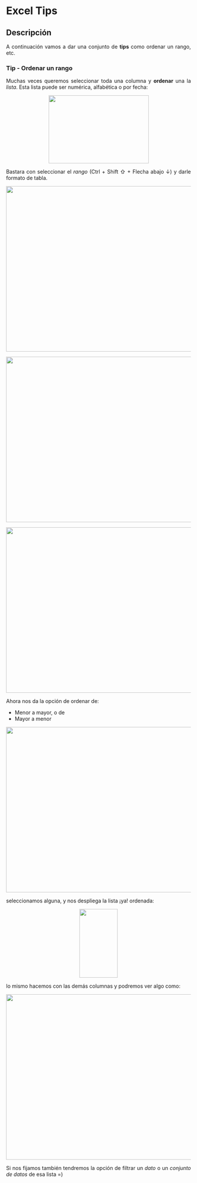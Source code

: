 Excel Tips
==========

## Descripción

<p align="justify">
	A continuación vamos a dar una conjunto de <b>tips</b> como ordenar un rango, etc.
</p>

### Tip - Ordenar un rango

<p align="justify">
	Muchas veces queremos seleccionar toda una columna y <b>ordenar</b> una la <i>lista</i>. Esta lista puede ser numérica, alfabética o por fecha:
</p>

<p align="center">
  <img src="https://github.com/ginppian/Excel-Tips/blob/master/imgs/img1.png" width="273" height="185" />
</p>

<p align="justify">
	Bastara con seleccionar el <i>rango</i> (Ctrl + Shift ⇧ + Flecha abajo ↓) y darle formato de tabla.
</p>

<p align="center">
  <img src="https://github.com/ginppian/Excel-Tips/blob/master/imgs/img2.png" width="1140" height="450" />
</p>

<p align="center">
  <img src="https://github.com/ginppian/Excel-Tips/blob/master/imgs/img3.png" width="1140" height="450" />
</p>

<p align="center">
  <img src="https://github.com/ginppian/Excel-Tips/blob/master/imgs/img4.png" width="1140" height="450" />
</p>

Ahora nos da la opción de ordenar de:

* Menor a mayor, o de
* Mayor a menor

<p align="center">
  <img src="https://github.com/ginppian/Excel-Tips/blob/master/imgs/img5.png" width="1140" height="450" />
</p>

seleccionamos alguna, y nos despliega la lista ¡ya! ordenada:

<p align="center">
  <img src="https://github.com/ginppian/Excel-Tips/blob/master/imgs/img6.png" width="104" height="187" />
</p>

lo mismo hacemos con las demás columnas y podremos ver algo como:

<p align="center">
  <img src="https://github.com/ginppian/Excel-Tips/blob/master/imgs/img7.png" width="1140" height="450" />
</p>

<p align="justify">
	Si nos fijamos también tendremos la opción de filtrar un <i>dato</i> o un <i>conjunto de datos</i> de esa lista =)
</p>
